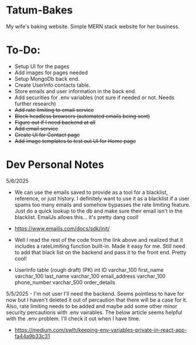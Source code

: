 # Tatum-Bakes
My wife's baking website. Simple MERN stack website for her business. 

# To-Do:
- Setup UI for the pages
- Add images for pages needed
- Setup MongoDb back end.
- Create UserInfo contacts table.
- Store emails and user information in the back end.
- Add securities for .env variables (not sure if needed or not. Needs further research)
- ~~Add rate limiting to email service~~
- ~~Block headless browsers (automated emails being sent)~~
- ~~Figure out if I need backend at all~~
- ~~Add email service~~
- ~~Create UI for Contact page~~
- ~~Add image templates to test out UI for Home page~~

# Dev Personal Notes
5/6/2025 
- We can use the emails saved to provide as a tool for a blacklist, reference, or just history. I definitely want to use it as a blacklist if a user spams too many emails and somehow bypasses the rate limiting feature. Just do a quick lookup to the db and make sure their email isn't in the blacklist. EmailJs allows this... it's pretty dang cool!
- https://www.emailjs.com/docs/sdk/init/

- Well I read the rest of the code from the link above and realized that it includes a rateLimiting function built-in. Made it easy for me. Still need to add that black list on the backend and pass it to the front end. Pretty cool!

- UserInfo table (rough draft)
    (PK) int ID
    varchar_100 first_name
    varchar_100 last_name
    varchar_100 email_address
    varchar_100 phone_number
    varchar_500 order_details

5/5/2025 - I'm not user I'll need the backend. Seems pointless to have for now but I haven't deleted it out of percaution that there will be a case for it. Also, rate limiting needs to be added and maybe add some other minor security percautions with .env vairables. The below article seems helpful with the .env problem. I'll check it out when I have time.
- https://medium.com/swlh/keeping-env-variables-private-in-react-app-fa44a9b33c31
